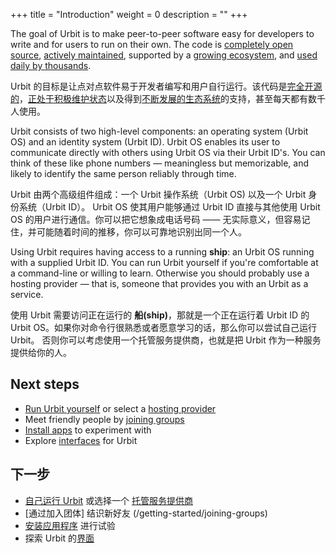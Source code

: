 +++
title = "Introduction"
weight = 0
description = ""
+++

The goal of Urbit is to make peer-to-peer software easy for developers to write
and for users to run on their own. The code is [completely open
source](https://github.com/urbit), [actively
maintained](https://github.com/urbit/urbit/graphs/code-frequency), supported by
a [growing ecosystem](https://urbit.org/ecosystem), and [used daily by
thousands](https://network.urbit.org).

Urbit 的目标是让点对点软件易于开发者编写和用户自行运行。该代码是[完全开源的](https://github.com/urbit)，[正处于积极维护状态](https://github.com/urbit/urbit/graphs/code-frequency)以及得到[不断发展的生态系统](https://urbit.org/ecosystem)的支持，甚至每天都有数千人使用。

Urbit consists of two high-level components: an operating
system (Urbit OS) and an identity system (Urbit ID). Urbit OS enables its user to communicate directly with others using Urbit OS via their Urbit ID's. You can think of these like phone numbers &mdash; meaningless
but memorizable, and likely to identify the same person reliably through time.

Urbit 由两个高级组件组成：一个 Urbit 操作系统（Urbit OS) 以及一个 Urbit 身份系统（Urbit ID）。
Urbit OS 使其用户能够通过 Urbit ID 直接与其他使用 Urbit OS 的用户进行通信。你可以把它想象成电话号码 —— 无实际意义，但容易记住，并可能随着时间的推移，你可以可靠地识别出同一个人。

Using Urbit requires having access to a running **ship**: an Urbit OS running
with a supplied Urbit ID. You can run Urbit yourself if you're comfortable at a
command-line or willing to learn. Otherwise you should probably use a hosting
provider &mdash; that is, someone that provides you with an Urbit as a service.

使用 Urbit 需要访问正在运行的 **船(ship)**，那就是一个正在运行着 Urbit ID 的 Urbit OS。如果你对命令行很熟悉或者愿意学习的话，那么你可以尝试自己运行 Urbit。
否则你可以考虑使用一个托管服务提供商，也就是把 Urbit 作为一种服务提供给你的人。

## Next steps

- [Run Urbit yourself](/getting-started/self-host) or select a [hosting provider](/getting-started/hosted)
- Meet friendly people by [joining groups](/getting-started/joining-groups)
- [Install apps](/getting-started/installing-applications) to experiment with
- Explore [interfaces](/getting-started/interfaces) for Urbit

## 下一步

- [自己运行 Urbit](/getting-started/self-host) 或选择一个 [托管服务提供商](/getting-started/hosted)
- [通过加入团体] 结识新好友 (/getting-started/joining-groups)
- [安装应用程序](/getting-started/installing-applications) 进行试验
- 探索 Urbit 的[界面](/getting-started/interfaces) 

